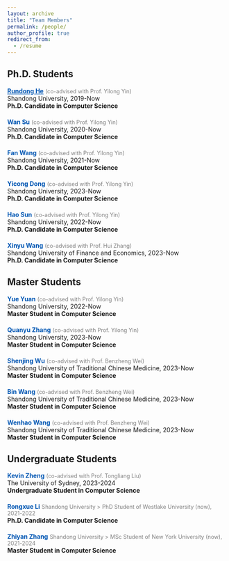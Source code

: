 ```yaml
---
layout: archive
title: "Team Members"
permalink: /people/
author_profile: true
redirect_from:
  - /resume
---
```


## Ph.D. Students


<div style="margin-bottom: 20px;">
  <a href="https://rundonghe.github.io/" style="font-weight: bold; color: #0056b3;">Rundong He</a> <span style="font-size: 0.9em; color: gray;">(co-advised with Prof. Yilong Yin)</span><br>
  Shandong University, 2019-Now<br>
  <span style="font-weight: bold;">Ph.D. Candidate in Computer Science</span>
</div>

<div style="margin-bottom: 20px;">
  <span style="font-weight: bold; color: #0056b3;">Wan Su</span> <span style="font-size: 0.9em; color: gray;">(co-advised with Prof. Yilong Yin)</span><br>
  Shandong University, 2020-Now<br>
  <span style="font-weight: bold;">Ph.D. Candidate in Computer Science</span>
</div>

<div style="margin-bottom: 20px;">
  <span style="font-weight: bold; color: #0056b3;">Fan Wang</span> <span style="font-size: 0.9em; color: gray;">(co-advised with Prof. Yilong Yin)</span><br>
  Shandong University, 2021-Now<br>
  <span style="font-weight: bold;">Ph.D. Candidate in Computer Science</span>
</div>

<div style="margin-bottom: 20px;">
  <span style="font-weight: bold; color: #0056b3;">Yicong Dong</span> <span style="font-size: 0.9em; color: gray;">(co-advised with Prof. Yilong Yin)</span><br>
  Shandong University, 2023-Now<br>
  <span style="font-weight: bold;">Ph.D. Candidate in Computer Science</span>
</div>

<div style="margin-bottom: 20px;">
  <span style="font-weight: bold; color: #0056b3;">Hao Sun</span> <span style="font-size: 0.9em; color: gray;">(co-advised with Prof. Yilong Yin)</span><br>
  Shandong University, 2022-Now<br>
  <span style="font-weight: bold;">Ph.D. Candidate in Computer Science</span>
</div>

<div style="margin-bottom: 20px;">
  <span style="font-weight: bold; color: #0056b3;">Xinyu Wang</span> <span style="font-size: 0.9em; color: gray;">(co-advised with Prof. Hui Zhang)</span><br>
  Shandong University of Finance and Economics, 2023-Now<br>
  <span style="font-weight: bold;">Ph.D. Candidate in Computer Science</span>
</div>

## Master Students

<div style="margin-bottom: 20px;">
  <span style="font-weight: bold; color: #0056b3;">Yue Yuan</span> <span style="font-size: 0.9em; color: gray;">(co-advised with Prof. Yilong Yin)</span><br>
  Shandong University, 2022-Now<br>
  <span style="font-weight: bold;">Master Student in Computer Science</span>
</div>

<div style="margin-bottom: 20px;">
  <span style="font-weight: bold; color: #0056b3;">Quanyu Zhang</span> <span style="font-size: 0.9em; color: gray;">(co-advised with Prof. Yilong Yin)</span><br>
  Shandong University, 2023-Now<br>
  <span style="font-weight: bold;">Master Student in Computer Science</span>
</div>

<div style="margin-bottom: 20px;">
  <span style="font-weight: bold; color: #0056b3;">Shenjing Wu</span> <span style="font-size: 0.9em; color: gray;">(co-advised with Prof. Benzheng Wei)</span><br>
  Shandong University of Traditional Chinese Medicine, 2023-Now<br>
  <span style="font-weight: bold;">Master Student in Computer Science</span>
</div>

<div style="margin-bottom: 20px;">
  <span style="font-weight: bold; color: #0056b3;">Bin Wang</span> <span style="font-size: 0.9em; color: gray;">(co-advised with Prof. Benzheng Wei)</span><br>
  Shandong University of Traditional Chinese Medicine, 2023-Now<br>
  <span style="font-weight: bold;">Master Student in Computer Science</span>
</div>

<div style="margin-bottom: 20px;">
  <span style="font-weight: bold; color: #0056b3;">Wenhao Wang</span> <span style="font-size: 0.9em; color: gray;">(co-advised with Prof. Benzheng Wei)</span><br>
  Shandong University of Traditional Chinese Medicine, 2023-Now<br>
  <span style="font-weight: bold;">Master Student in Computer Science</span>
</div>

## Undergraduate Students

<div style="margin-bottom: 20px;">
  <span style="font-weight: bold; color: #0056b3;">Kevin Zheng</span> <span style="font-size: 0.9em; color: gray;">(co-advised with Prof. Tongliang Liu)</span><br>
  The University of Sydney, 2023-2024<br>
  <span style="font-weight: bold;">Undergraduate Student in Computer Science</span>
</div>

<div style="margin-bottom: 20px;">
  <span style="font-weight: bold; color: #0056b3;">Rongxue Li</span> <span style="font-size: 0.9em; color: gray;">Shandong University > PhD Student of Westlake University (now), 2021-2022</span><br>
  <span style="font-weight: bold;">Ph.D. Candidate in Computer Science</span>
</div>

<div style="margin-bottom: 20px;">
  <span style="font-weight: bold; color: #0056b3;">Zhiyan Zhang</span> <span style="font-size: 0.9em; color: gray;">Shandong University > MSc Student of New York University (now), 2021-2024</span><br>
  <span style="font-weight: bold;">Master Student in Computer Science</span>
</div>

